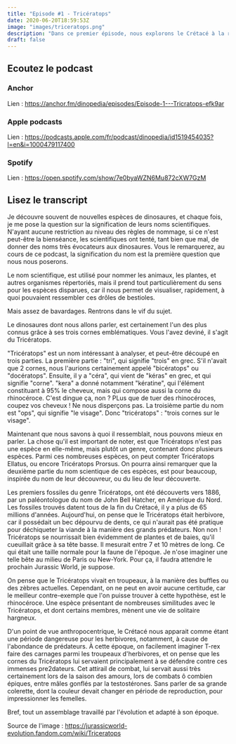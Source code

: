 ```yaml
---
title: "Episode #1 - Tricératops"
date: 2020-06-20T18:59:53Z
image: "images/triceratops.png"
description: "Dans ce premier épisode, nous explorons le Crétacé à la recherche d'une créature mesurant 9 mètres de long et dont les trois cornes ont fait de lui, l'un des dinosaures les plus célèbres. En route pour le passé."
draft: false
---
```


## Ecoutez le podcast

### Anchor

Lien : https://anchor.fm/dinopedia/episodes/Episode-1---Tricratops-efk9ar

### Apple podcasts

Lien : https://podcasts.apple.com/fr/podcast/dinopedia/id1519454035?l=en&i=1000479117400

### Spotify

Lien : https://open.spotify.com/show/7e0byaWZN6Mu872cXW7GzM

## Lisez le transcript

Je découvre souvent de nouvelles espèces de dinosaures, et chaque fois, je me  pose la question sur la signification de leurs noms scientifiques. N'ayant aucune restriction au niveau des règles de nommage, si ce n'est peut-être la bienséance, les scientifiques ont tenté, tant bien que mal, de donner des noms très évocateurs aux dinosaures. Vous le remarquerez, au cours de ce podcast, la signification du nom est la première question que nous nous poserons.

Le nom scientifique, est utilisé pour nommer les animaux, les plantes, et autres organismes répertoriés, mais il prend tout particulièrement du sens pour les espèces disparues, car il nous permet de visualiser, rapidement, à quoi pouvaient ressembler ces drôles de bestioles.

Mais assez de bavardages. Rentrons dans le vif du sujet.

Le dinosaures dont nous allons parler, est certainement  l'un des plus connus grâce à ses trois cornes emblématiques. Vous l'avez deviné, il s'agit du Tricératops.

"Tricératops" est un nom intéressant à analyser, et peut-être découpé en trois parties. La première partie : "tri", qui signifie "trois" en grec. S'il n'avait que 2 cornes, nous l'aurions certainement appelé "bicératops" ou "docératops". Ensuite, il y a "céra", qui vient de "kéras" en grec, et qui signifie "corne". "kera" a donné notamment "kératine", qui l'élément constituant à 95% le cheveux, mais qui compose aussi la corne du rhinocéroce. C'est dingue ça, non ? PLus que de tuer des rhinocéroces, coupez vos cheveux ! Ne nous disperçons pas. La troisième partie du nom est "ops", qui signifie "le visage". Donc "tricératops" : "trois cornes sur le visage".

Maintenant que nous savons à quoi il ressemblait, nous pouvons mieux en parler. La chose qu'il est important de noter, est que Tricératops n'est pas une espèce en elle-même, mais plutôt un genre, contenant donc plusieurs espèces. Parmi ces nombreuses espèces, on peut compter Tricératops Ellatus, ou encore Tricératops Prorsus. On pourra ainsi remarquer que la deuxième partie du nom scientique de ces espèces, est pour beaucoup, inspirée du nom de leur découvreur, ou du lieu de leur découverte.

Les premiers fossiles du genre Tricératops, ont été découverts vers 1886, par un paléontologue du nom de John Bell Hatcher, en Amérique du Nord. Les fossiles trouvés datent tous de la fin du Crétacé, il y a plus de 65 millions d'années. Aujourd'hui, on pense que le Tricératops était herbivore, car il possédait un bec dépourvu de dents, ce qui n'aurait pas été pratique pour déchiqueter la viande à la manière des grands prédateurs. Non non ! Tricératops se nourrissait bien évidemment de plantes et de baies, qu'il cueuillait grâce à sa tête basse. Il mesurait entre 7 et 10 mètres de long. Ce qui était une taille normale pour la faune de l'époque. Je n'ose imaginer une telle bête au milieu de Paris ou New-York. Pour ça, il faudra attendre le prochain Jurassic World, je suppose.

On pense que le Tricératops vivait en troupeaux, à la manière des buffles ou des zèbres actuelles. Cependant, on ne peut en avoir aucune certitude, car le meilleur contre-exemple que l'on puisse trouver à cette hypothèse, est le rhinocéroce. Une espèce présentant de nombreuses similitudes avec le Tricératops, et dont certains membres, mènent une vie de solitaire hargneux.

D'un point de vue anthropocentrique, le Crétacé nous apparait comme étant une période dangereuse pour les herbivores, notamment, à cause de l'abondance de prédateurs. À cette époque, on facilement imaginer T-rex faire des carnages parmi les troupeaux d'herbivores, et on pense que les cornes du Tricératops lui servaient principalement à se défendre contre ces immenses pre2dateurs. Cet attirail de combat, lui servait aussi très certainement lors de la saison des amours, lors de combats ô combien épiques, entre mâles gonflés par la testostérones. Sans parler de sa grande colerette, dont la couleur devait changer en période de reproduction, pour impressionner les femelles.

Bref, tout un assemblage travaillé par l'évolution et adapté à son époque.

Source de l'image : https://jurassicworld-evolution.fandom.com/wiki/Triceratops
